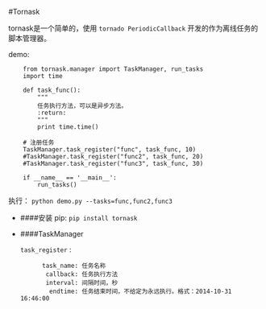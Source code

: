 #Tornask

tornask是一个简单的，使用 `tornado PeriodicCallback` 开发的作为离线任务的脚本管理器。

demo:
        
        from tornask.manager import TaskManager, run_tasks
        import time
        
        def task_func():
            """
            任务执行方法，可以是异步方法。
            :return:
            """
            print time.time()
        
        # 注册任务
        TaskManager.task_register("func", task_func, 10)
		#TaskManager.task_register("func2", task_func, 20)
		#TaskManager.task_register("func3", task_func, 30)
        
        if __name__ == '__main__':
            run_tasks()

执行： `python demo.py --tasks=func,func2,func3`
* ####安装
    pip: `pip install tornask`

* ####TaskManager

	`task_register` : 
		
			task_name: 任务名称
			 callback: 任务执行方法
			 interval: 间隔时间，秒
			  endtime: 任务结束时间，不给定为永远执行。格式：2014-10-31 16:46:00
